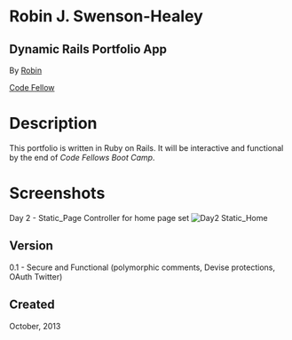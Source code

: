 Robin J. Swenson-Healey
=======================
Dynamic Rails Portfolio App
---------------------------
By [Robin](http://github.com/rjswenson)

[Code Fellow](http://www.codefellows.org)


Description
===========

This portfolio is written in Ruby on Rails.  It will be interactive
and functional by the end of *Code Fellows Boot Camp*.

Screenshots
===========

Day 2 - Static_Page Controller for home page set
![Day2 Static_Home](screens/Day2_homepage.png)


Version
-------
0.1 - Secure and Functional (polymorphic comments, Devise protections, OAuth Twitter)


Created
-------
October, 2013
